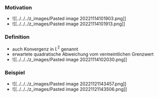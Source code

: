 ### Motivation
+ ![[../../../z_images/Pasted image 20221114101903.png]]
+ ![[../../../z_images/Pasted image 20221114101913.png]]

### Definition
+ auch Konvergenz in $L^2$ genannt
+ erwartete quadratische Abweichung vom vermeintlichen Grenzwert
+ ![[../../../z_images/Pasted image 20221114102030.png]]

### Beispiel
+ ![[../../../z_images/Pasted image 20221121143457.png]]
+ ![[../../../z_images/Pasted image 20221121143506.png]]
